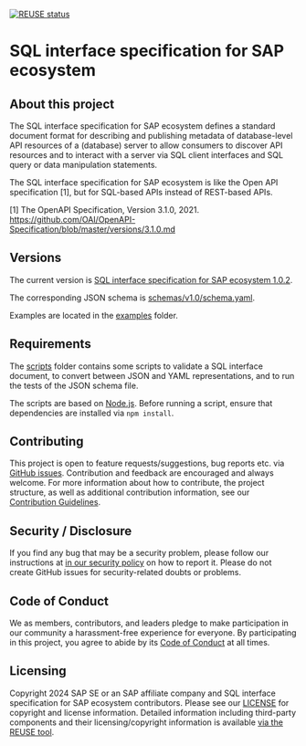 [![REUSE status](https://api.reuse.software/badge/github.com/SAP/sql-interface-specification)](https://api.reuse.software/info/github.com/SAP/sql-interface-specification)

# SQL interface specification for SAP ecosystem

## About this project

The SQL interface specification for SAP ecosystem defines a standard document format for describing and publishing metadata of database-level API resources of a (database) server to allow consumers to discover API resources and to interact with a server via SQL client interfaces and SQL query or data manipulation statements.

The SQL interface specification for SAP ecosystem is like the Open API specification [1], but for SQL-based APIs instead of REST-based APIs.

[1] The OpenAPI Specification, Version 3.1.0, 2021. https://github.com/OAI/OpenAPI-Specification/blob/master/versions/3.1.0.md

## Versions

The current version is [SQL interface specification for SAP ecosystem 1.0.2](/versions/1.0.2.md).

The corresponding JSON schema is [schemas/v1.0/schema.yaml](/schemas/v1.0/schema.yaml).

Examples are located in the [examples](/examples) folder.

## Requirements

The [scripts](/scripts) folder contains some scripts to validate a SQL interface document, to convert between JSON and YAML representations, and to run the tests of the JSON schema file.

The scripts are based on [Node.js](https://nodejs.org). Before running a script, ensure that dependencies are installed via `npm install`.

## Contributing

This project is open to feature requests/suggestions, bug reports etc. via [GitHub issues](https://github.com/SAP/sql-interface-specification/issues). Contribution and feedback are encouraged and always welcome. For more information about how to contribute, the project structure, as well as additional contribution information, see our [Contribution Guidelines](CONTRIBUTING.md).

## Security / Disclosure
If you find any bug that may be a security problem, please follow our instructions at [in our security policy](https://github.com/SAP/sql-interface-specification/security/policy) on how to report it. Please do not create GitHub issues for security-related doubts or problems.

## Code of Conduct

We as members, contributors, and leaders pledge to make participation in our community a harassment-free experience for everyone. By participating in this project, you agree to abide by its [Code of Conduct](https://github.com/SAP/.github/blob/main/CODE_OF_CONDUCT.md) at all times.

## Licensing

Copyright 2024 SAP SE or an SAP affiliate company and SQL interface specification for SAP ecosystem contributors. Please see our [LICENSE](LICENSE) for copyright and license information. Detailed information including third-party components and their licensing/copyright information is available [via the REUSE tool](https://api.reuse.software/info/github.com/SAP/sql-interface-specification).
